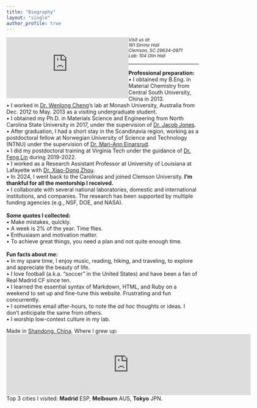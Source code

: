 ```yaml
---
title: "Biography"
layout: "single"
author_profile: true
---
```

<p style="width: 640px height=160px">
	<iframe src="https://www.google.com/maps/embed?pb=!1m18!1m12!1m3!1d7269043.22949187!2d-82.34397596421735!3d34.57944336911884!2m3!1f0!2f0!3f0!3m2!1i1024!2i768!4f13.1!3m3!1m2!1s0x88585e1135ab658d%3A0x8d3219cb792a8e56!2sClemson%20University!5e0!3m2!1sen!2sus!4v1715472447720!5m2!1sen!2sus" width="320px" height="160px" style="border:0;float: left;" allowfullscreen="" loading="lazy" referrerpolicy="no-referrer-when-downgrade"></iframe>
	<small><address>Visit us at:<br>161 Sirrine Hall<br>Clemson, SC 29634-0971<br>Lab: 104 Olin Hall<br></address></small>
</p>
<hr>
<b>Professional preparation:</b><br>
&bull;&nbsp;I obtained my B.Eng. in Material Chemistry from Central South University, China in 2013.<br>
&bull;&nbsp;I worked in <a href="https://users.monash.edu.au/~wenlongc/">Dr. Wenlong Cheng</a>’s lab at Monash University, Australia from Dec. 2012 to May. 2013 as a visiting undergraduate student.<br>
&bull;&nbsp;I obtained my Ph.D. in Materials Science and Engineering from North Carolina State University in 2017, under the supervision of <a href="https://www.mse.ncsu.edu/people/jljone21/">Dr. Jacob Jones</a>.<br>
&bull;&nbsp;After graduation, I had a short stay in the Scandinavia region, working as a postdoctoral fellow at Norwegian University of Science and Technology (NTNU) under the supervision of <a href="https://www.ntnu.edu/employees/mari-ann.einarsrud">Dr. Mari-Ann Einarsrud</a>.<br>
&bull;&nbsp;I did my postdoctoral training at Virginia Tech under the guidance of <a href="https://thelinlabatvt.weebly.com/pi.html">Dr. Feng Lin</a> during 2019-2022.<br>
&bull;&nbsp;I worked as a Research Assistant Professor at University of Louisiana at Lafayette with <a href="https://www.linkedin.com/in/xiao-dong-zhou-b808a7159/">Dr. Xiao-Dong Zhou</a>.<br>
&bull;&nbsp;In 2024, I went back to the Carolinas and joined Clemson University. <strong>I’m thankful for all the mentorship I received.</strong><br>
&bull;&nbsp;I collaborate with several national laboratories, domestic and international institutions, and companies. The research has been supported by multiple funding agencies (e.g., NSF, DOE, and NASA).<br>
<br>
<b>Some quotes I collected:</b><br>
&bull;&nbsp;Make mistakes, quickly.<br>
&bull;&nbsp;A week is 2% of the year. Time flies.<br>
&bull;&nbsp;Enthusiasm and motivation matter.<br>
&bull;&nbsp;To achieve great things, you need a plan and not quite enough time.<br>
<br>
<b>Fun facts about me:</b><br>
&bull;&nbsp;In my spare time, I enjoy music, reading, hiking, and traveling, to explore and appreciate the beauty of life.<br>
&bull;&nbsp;I love football (a.k.a. “soccer” in the United States) and have been a fan of Real Madrid CF since ten.<br>
&bull;&nbsp;I learned the essential syntax of Markdown, HTML, and Ruby on a weekend to set up and fine-tune this website. Frustrating and fun concurrently.<br>
&bull;&nbsp;I sometimes email after-hours, to note the <em>ad hoc</em> thoughts or ideas. I don’t anticipate the same from others.<br>
&bull;&nbsp;I worship low-context culture in my lab.<br>
<!-- &bull;&nbsp;text<br> -->
<p>
	Made in <a href="https://maps.app.goo.gl/Bk4waZnsqYEdiDZw6">Shandong, China</a>. Where I grew up:<br>
	<iframe src="https://www.google.com/maps/embed?pb=!1m18!1m12!1m3!1d15981514.723731013!2d113.43829049425533!3d35.435630804616224!2m3!1f0!2f0!3f0!3m2!1i1024!2i768!4f13.1!3m3!1m2!1s0x35c2d8ed474e7eb3%3A0x5565962081825b88!2sLiaocheng%2C%20Shandong%2C%20China!5e0!3m2!1sen!2sus!4v1715472523490!5m2!1sen!2sus" width="640" height="160" style="border:0;" allowfullscreen="" loading="lazy" referrerpolicy="no-referrer-when-downgrade"></iframe><br>
	Top 3 cities I visited: <b>Madrid</b> ESP, <b>Melbourn</b> AUS, <b>Tokyo</b> JPN.
</p>
